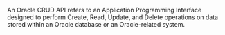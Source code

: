 An Oracle CRUD API refers to an Application Programming Interface designed to perform Create, Read, Update, and Delete operations on data stored within an Oracle database or an Oracle-related system. 
